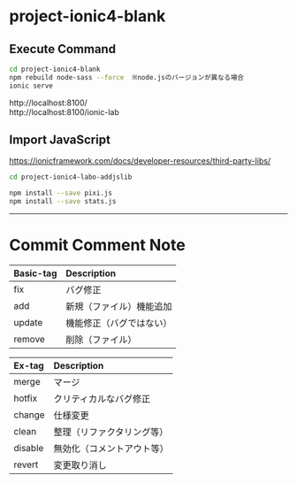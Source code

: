 # project-ionic4-blank

## Execute Command

``` bash
cd project-ionic4-blank
npm rebuild node-sass --force  ※node.jsのバージョンが異なる場合
ionic serve
```
http://localhost:8100/  
http://localhost:8100/ionic-lab


## Import JavaScript

https://ionicframework.com/docs/developer-resources/third-party-libs/

``` bash
cd project-ionic4-labo-addjslib
```

``` bash
npm install --save pixi.js
npm install --save stats.js
```






---

# Commit Comment Note
| Basic-tag  | Description |
|:---|:--|
|fix     | バグ修正 |
|add     | 新規（ファイル）機能追加 |
|update  | 機能修正（バグではない）|
|remove  | 削除（ファイル）|

| Ex-tag  | Description |
|:---|:--|
|merge   | マージ |
|hotfix  | クリティカルなバグ修正 |
|change  | 仕様変更 |
|clean   | 整理（リファクタリング等） |
|disable | 無効化（コメントアウト等） |
|revert  | 変更取り消し |

